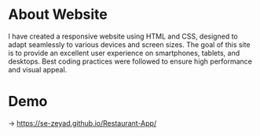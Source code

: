 # About Website
I have created a responsive website using HTML and CSS,
designed to adapt seamlessly to various devices and screen sizes.
The goal of this site is to provide an excellent user experience on smartphones, tablets, 
and desktops. Best coding practices were followed to ensure high performance and visual appeal.

# Demo 
-> https://se-zeyad.github.io/Restaurant-App/
